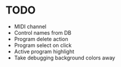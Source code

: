 # TODO

- MIDI channel
- Control names from DB
- Program delete action
- Program select on click
- Active program highlight
- Take debugging background colors away

